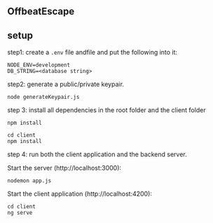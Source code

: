 ## OffbeatEscape

## setup 
step1: create a `.env` file andfile and put the following into it:

```
NODE_ENV=development
DB_STRING=<database string>
```

step2: generate a public/private keypair.

```
node generateKeypair.js

```
step 3: install all dependencies in the root folder and the client folder

```
npm install

```
```
cd client
npm install

```
step 4: run both the client application and the backend server.

Start the server (http://localhost:3000):

```
nodemon app.js

```
Start the client application (http://localhost:4200):

```
cd client 
ng serve
```